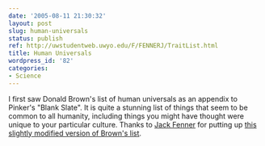 ```yaml
---
date: '2005-08-11 21:30:32'
layout: post
slug: human-universals
status: publish
ref: http://uwstudentweb.uwyo.edu/F/FENNERJ/TraitList.html
title: Human Universals
wordpress_id: '82'
categories:
- Science
---
```


I first saw Donald Brown's list of human universals as an appendix to Pinker's "Blank Slate". It is quite a stunning list of things that seem to be common to all humanity, including things you might have thought were unique to your particular culture.  Thanks to [Jack Fenner](http://uwstudentweb.uwyo.edu/F/FENNERJ/) for putting up [this slightly modified version of Brown's list](http://uwstudentweb.uwyo.edu/F/FENNERJ/TraitList.html).
